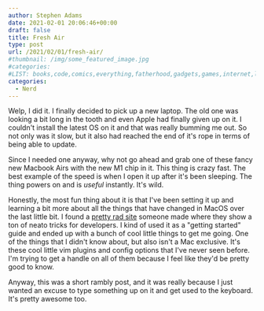 ```yaml
---
author: Stephen Adams
date: 2021-02-01 20:06:46+00:00
draft: false
title: Fresh Air
type: post
url: /2021/02/01/fresh-air/
#thumbnail: /img/some_featured_image.jpg
#categories:
#LIST: books,code,comics,everything,fatherhood,gadgets,games,internet,life,movies,music,nerd,podcasting,politics,random,science,tech,tv,video,work,writing
categories:
  - Nerd
---
```


Welp, I did it. I finally decided to pick up a new laptop. The old one was looking a bit long in the tooth and even Apple had finally given up on it. I couldn't install the latest OS on it and that was really bumming me out. So not only was it slow, but it also had reached the end of it's rope in terms of being able to update.

Since I needed one anyway, why not go ahead and grab one of these fancy new Macbook Airs with the new M1 chip in it. This thing is crazy fast. The best example of the speed is when I open it up after it's been sleeping. The thing powers on and is *useful* instantly. It's wild. 

Honestly, the most fun thing about it is that I've been setting it up and learning a bit more about all the things that have changed in MacOS over the last little bit. I found a [pretty rad site](https://sourabhbajaj.com/mac-setup/) someone made where they show a ton of neato tricks for developers. I kind of used it as a "getting started" guide and ended up with a bunch of cool little things to get me going. One of the things that I didn't know about, but also isn't a Mac exclusive. It's these cool little vim plugins and
config options that I've never seen before. I'm trying to get a handle on all of them because I feel like they'd be pretty good to know.

Anyway, this was a short rambly post, and it was really because I just wanted an excuse to type something up on it and get used to the keyboard. It's pretty awesome too. 
